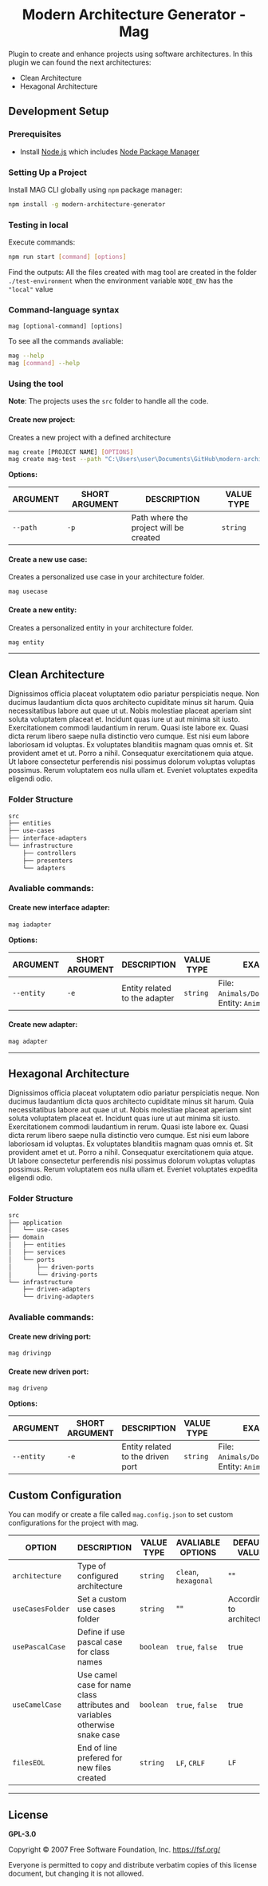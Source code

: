 <h1 align="center">Modern Architecture Generator - Mag</h1>

Plugin to create and enhance projects using software architectures.
In this plugin we can found the next architectures:

- Clean Architecture
- Hexagonal Architecture

## Development Setup

### Prerequisites

- Install [Node.js](https://nodejs.org/) which includes [Node Package Manager](https://www.npmjs.com/get-npm)

### Setting Up a Project

Install MAG CLI globally using `npm` package manager:

```sh
npm install -g modern-architecture-generator
```

### Testing in local

Execute commands:

```sh
npm run start [command] [options]
```

Find the outputs:
All the files created with mag tool are created in the folder `./test-environment` when the environment variable `NODE_ENV` has the `"local"` value

### Command-language syntax

`mag [optional-command] [options]`

To see all the commands avaliable:

```sh
mag --help
mag [command] --help
```

### Using the tool

**Note**: The projects uses the `src` folder to handle all the code.

#### Create new project:

Creates a new project with a defined architecture

```sh
mag create [PROJECT NAME] [OPTIONS]
mag create mag-test --path "C:\Users\user\Documents\GitHub\modern-architecture-generator\test"
```

**Options:**

|ARGUMENT|SHORT ARGUMENT|DESCRIPTION|VALUE TYPE|
|---|---|---|---|
|`--path`|`-p`|Path where the project will be created|`string`|

#### Create a new use case:

Creates a personalized use case in your architecture folder.

```sh
mag usecase
```

#### Create a new entity:

Creates a personalized entity in your architecture folder.

```sh
mag entity
```

---

## Clean Architecture

Dignissimos officia placeat voluptatem odio pariatur perspiciatis neque. Non ducimus laudantium dicta quos architecto cupiditate minus sit harum. Quia necessitatibus labore aut quae ut ut. Nobis molestiae placeat aperiam sint soluta voluptatem placeat et. Incidunt quas iure ut aut minima sit iusto. Exercitationem commodi laudantium in rerum.
Quasi iste labore ex. Quasi dicta rerum libero saepe nulla distinctio vero cumque. Est nisi eum labore laboriosam id voluptas. Ex voluptates blanditiis magnam quas omnis et. Sit provident amet et ut. Porro a nihil.
Consequatur exercitationem quia atque. Ut labore consectetur perferendis nisi possimus dolorum voluptas voluptas possimus. Rerum voluptatem eos nulla ullam et. Eveniet voluptates expedita eligendi odio.

### Folder Structure

```md
src
├── entities
├── use-cases
├── interface-adapters
└── infrastructure
    ├── controllers
    ├── presenters
    └── adapters
```

### Avaliable commands:

#### Create new interface adapter:

```md
mag iadapter
```

**Options:**

|ARGUMENT|SHORT ARGUMENT|DESCRIPTION|VALUE TYPE|EXAMPLE|
|---|---|---|---|---|
|`--entity`|`-e`|Entity related to the adapter|`string`| File: `Animals/Dog.entity.ts`, Entity: `Animals/Dog` |

#### Create new adapter:

```md
mag adapter
```
---

## Hexagonal Architecture

Dignissimos officia placeat voluptatem odio pariatur perspiciatis neque. Non ducimus laudantium dicta quos architecto cupiditate minus sit harum. Quia necessitatibus labore aut quae ut ut. Nobis molestiae placeat aperiam sint soluta voluptatem placeat et. Incidunt quas iure ut aut minima sit iusto. Exercitationem commodi laudantium in rerum.
Quasi iste labore ex. Quasi dicta rerum libero saepe nulla distinctio vero cumque. Est nisi eum labore laboriosam id voluptas. Ex voluptates blanditiis magnam quas omnis et. Sit provident amet et ut. Porro a nihil.
Consequatur exercitationem quia atque. Ut labore consectetur perferendis nisi possimus dolorum voluptas voluptas possimus. Rerum voluptatem eos nulla ullam et. Eveniet voluptates expedita eligendi odio.

### Folder Structure

```md
src
├── application
│   └── use-cases
├── domain
│   ├── entities
│   ├── services
│   └── ports
│       ├── driven-ports
│       └── driving-ports
└── infrastructure
    ├── driven-adapters
    └── driving-adapters
```

### Avaliable commands:

#### Create new driving port:

```md
mag drivingp
```

#### Create new driven port:

```md
mag drivenp
```

**Options:**

|ARGUMENT|SHORT ARGUMENT|DESCRIPTION|VALUE TYPE|EXAMPLE|
|---|---|---|---|---|
|`--entity`|`-e`|Entity related to the driven port|`string`| File: `Animals/Dog.entity.ts`, Entity: `Animals/Dog` |


## Custom Configuration

You can modify or create a file called `mag.config.json` to set custom configurations for the project with mag.

|OPTION| DESCRIPTION |VALUE TYPE| AVALIABLE OPTIONS | DEFAULT VALUE |
|---|---|---|---|---|
|`architecture`|Type of configured architecture|`string`| `clean`, `hexagonal` | "" |
|`useCasesFolder`|Set a custom use cases folder|`string`| "" | According to architecture |
|`usePascalCase`|Define if use pascal case for class names|`boolean`| `true`, `false` | true |
|`useCamelCase`|Use camel case for name class attributes and variables otherwise snake case|`boolean`| `true`, `false` | true |
|`filesEOL`|End of line prefered for new files created|`string`| `LF`, `CRLF` | `LF` |

---

## License

**GPL-3.0**

Copyright © 2007 Free Software Foundation, Inc. <https://fsf.org/>

Everyone is permitted to copy and distribute verbatim copies of this license document, but changing it is not allowed.
